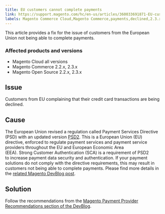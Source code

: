 ```yaml
---
title: EU customers cannot complete payments
link: https://support.magento.com/hc/en-us/articles/360033691871-EU-customers-cannot-complete-payments
labels: Magento Commerce Cloud,Magento Commerce,payments,declined,2.3.x,2.2.x,how to,EU
---
```


<p>This article provides a fix for the issue of customers from the European Union not being able to complete payments.  </p>
<h3>Affected products and versions</h3>
<ul>
<li>Magento Cloud all versions</li>
<li>Magento Commerce 2.2.x, 2.3.x</li>
<li>Magento Open Source 2.2.x, 2.3.x</li>
</ul>
<h2>Issue</h2>
<p>Customers from EU complaining that their credit card transactions are being declined.</p>
<h2>Cause</h2>
<p>The European Union revised a regulation called Payment Services Directive (PSD) with an updated version <a href="https://ec.europa.eu/info/law/payment-services-psd-2-directive-eu-2015-2366_en">PSD2</a>. This is a European Union (EU) directive, enforced to regulate payment services and payment service providers throughout the EU and European Economic Area (EEA). Strong Customer Authentication (SCA) is a requirement of PSD2 to increase payment data security and authentication. If your payment solutions do not comply with the directive requirements, this may result in customers not being able to complete payments. Please find more details in the <a href="https://community.magento.com/t5/Magento-DevBlog/3D-Secure-2-0-changes/ba-p/136460">related Magento DevBlog post</a>.</p>
<h2>Solution</h2>
<p>Follow the recommendations from the <a href="https://community.magento.com/t5/Magento-DevBlog/3D-Secure-2-0-changes/ba-p/136460#recommendations">Magento Payment Provider Recommendations section of the DevBlog</a>.</p>